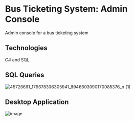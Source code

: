 # Bus Ticketing System: Admin Console
Admin console for a bus ticketing system

## Technologies
C# and SQL

## SQL Queries
![45726661_179678306305941_8946603090170085376_n (1)](https://user-images.githubusercontent.com/28197002/168481907-f6972e8f-45a6-45b0-9163-c5c62f2ca296.png)

## Desktop Application
![image](https://user-images.githubusercontent.com/28197002/168482444-c07c8656-ead6-4dbc-b4fb-08dba8a64a2b.png)

